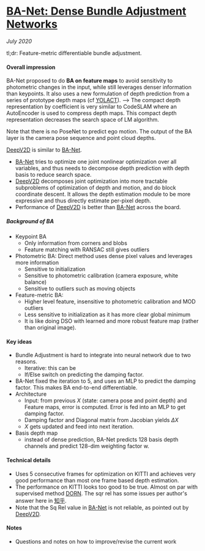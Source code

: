 # [BA-Net: Dense Bundle Adjustment Networks](https://arxiv.org/abs/1806.04807)

_July 2020_

tl;dr: Feature-metric differentiable bundle adjustment.

#### Overall impression
BA-Net proposed to do **BA on feature maps** to avoid sensitivity to photometric changes in the input, while still leverages denser information than keypoints. It also uses a new formulation of depth prediction from a series of prototype depth maps (cf [YOLACT](yolact.md)). --> The compact depth representation by coefficient is very similar to CodeSLAM where an AutoEncoder is used to compress depth maps. This compact depth representation decreases the search space of LM algorithm.

Note that there is no PoseNet to predict ego motion. The output of the BA layer is the camera pose sequence and point cloud depths. 

[DeepV2D](deepv2d.md) is similar to [BA-Net](banet.md).

- [BA-Net](banet.md) tries to optimize one joint nonlinear optimization over all variables, and thus needs to decompose depth prediction with depth basis to reduce search space.
- [DeepV2D](deepv2d.md) decomposes joint optimization into more tractable subproblems of optimization of depth and motion, and do block coordinate descent. It allows the depth estimation module to be more expressive and thus directly estimate per-pixel depth.
- Performance of [DeepV2D](deepv2d.md) is better than [BA-Net](banet.md) across the board. 


##### Background of BA
- Keypoint BA
	- Only information from corners and blobs
	- Feature matching with RANSAC still gives outliers
- Photometric BA: Direct method uses dense pixel values and leverages more information
	- Sensitive to initialization
	- Sensitive to photometric calibration (camera exposure, white balance)
	- Sensitive to outliers such as moving objects
- Feature-metric BA:
	- Higher level feature, insensitive to photometric calibration and MOD outliers
	- Less sensitive to initialization as it has more clear global minimum
	- It is like doing DSO with learned and more robust feature map (rather than original image).


#### Key ideas
- Bundle Adjustment is hard to integrate into neural network due to two reasons.
	- Iterative: this can be 
	- If/Else switch on predicting the damping factor.
- BA-Net fixed the iteration to 5, and uses an MLP to predict the damping factor. This makes BA end-to-end differentiable.
- Architecture
	- Input: from previous $X$ (state: camera pose and point depth) and Feature maps, error is computed. Error is fed into an MLP to get damping factor. 
	- Damping factor and Diagonal matrix from Jacobian yields $\Delta X$
	- $X$ gets updated and feed into next iteration.
- Basis depth map
	- instead of dense prediction, BA-Net predicts 128 basis depth channels and predict 128-dim weighting factor w. 

#### Technical details
- Uses 5 consecutive frames for optimization on KITTI and achieves very good performance than most one frame based depth estimation.
- The performance on KITTI looks too good to be true. Almost on par with supervised method [DORN](dorn.md). The sqr rel has some issues per author's answer here in [知乎](https://www.zhihu.com/question/306551694/answer/575851635).
- Note that the Sq Rel value in [BA-Net](banet.md) is not reliable, as pointed out by [DeepV2D](deepv2d.md).

#### Notes
- Questions and notes on how to improve/revise the current work  

